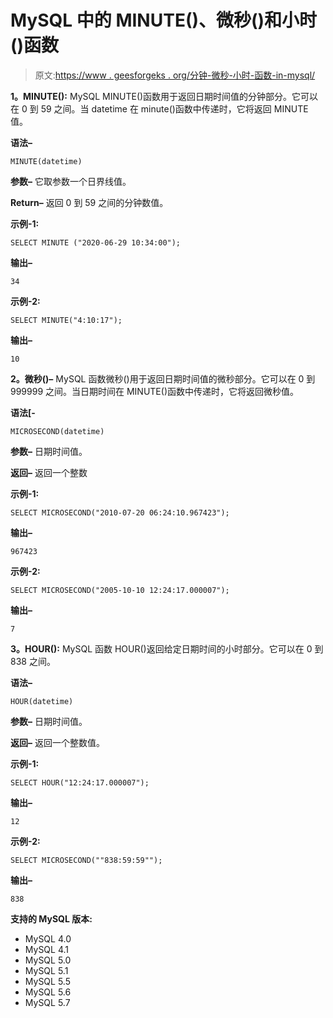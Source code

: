 # MySQL 中的 MINUTE()、微秒()和小时()函数

> 原文:[https://www . geesforgeks . org/分钟-微秒-小时-函数-in-mysql/](https://www.geeksforgeeks.org/minute-microsecond-and-hour-functions-in-mysql/)

**1。MINUTE():**
MySQL MINUTE()函数用于返回日期时间值的分钟部分。它可以在 0 到 59 之间。当 datetime 在 minute()函数中传递时，它将返回 MINUTE 值。

**语法–**

```
MINUTE(datetime) 
```

**参数–**
它取参数一个日界线值。

**Return–**
返回 0 到 59 之间的分钟数值。

**示例-1:**

```
SELECT MINUTE ("2020-06-29 10:34:00"); 
```

**输出–**

```
34
```

**示例-2:**

```
SELECT MINUTE("4:10:17");
```

**输出–**

```
10
```

**2。微秒()–**
MySQL 函数微秒()用于返回日期时间值的微秒部分。它可以在 0 到 999999 之间。当日期时间在 MINUTE()函数中传递时，它将返回微秒值。

**语法[-**

```
MICROSECOND(datetime)
```

**参数–**
日期时间值。

**返回–**
返回一个整数

**示例-1:**

```
SELECT MICROSECOND("2010-07-20 06:24:10.967423"); 
```

**输出–**

```
967423
```

**示例-2:**

```
SELECT MICROSECOND("2005-10-10 12:24:17.000007"); 
```

**输出–**

```
7
```

**3。HOUR():**
MySQL 函数 HOUR()返回给定日期时间的小时部分。它可以在 0 到 838 之间。

**语法–**

```
HOUR(datetime) 
```

**参数–**
日期时间值。

**返回–**
返回一个整数值。

**示例-1:**

```
SELECT HOUR("12:24:17.000007"); 
```

**输出–**

```
12
```

**示例-2:**

```
SELECT MICROSECOND(""838:59:59""); 
```

**输出–**

```
838
```

**支持的 MySQL 版本:**

*   MySQL 4.0
*   MySQL 4.1
*   MySQL 5.0
*   MySQL 5.1
*   MySQL 5.5
*   MySQL 5.6
*   MySQL 5.7